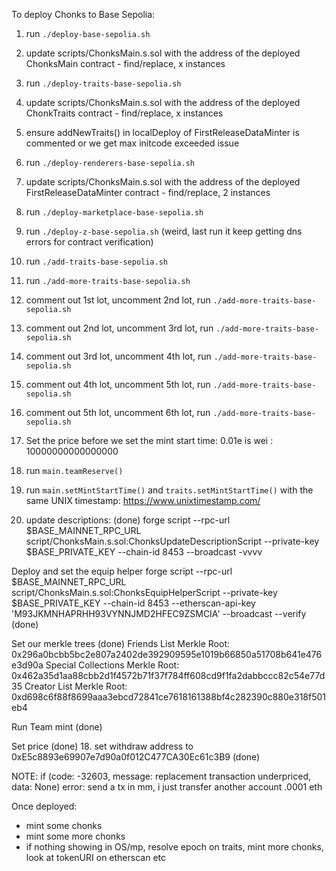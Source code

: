 To deploy Chonks to Base Sepolia:

1. run `./deploy-base-sepolia.sh`
2. update scripts/ChonksMain.s.sol with the address of the deployed ChonksMain contract - find/replace, x instances
3. run `./deploy-traits-base-sepolia.sh`
4. update scripts/ChonksMain.s.sol with the address of the deployed ChonkTraits contract - find/replace, x instances
5. ensure addNewTraits() in localDeploy of FirstReleaseDataMinter is commented or we get max initcode exceeded issue


6. run `./deploy-renderers-base-sepolia.sh`
7. update scripts/ChonksMain.s.sol with the address of the deployed FirstReleaseDataMinter contract - find/replace, 2 instances

8. run `./deploy-marketplace-base-sepolia.sh`

9. run `./deploy-z-base-sepolia.sh` (weird, last run it keep getting dns errors for contract verification)

10. run `./add-traits-base-sepolia.sh`

11. run `./add-more-traits-base-sepolia.sh`
12. comment out 1st lot, uncomment 2nd lot, run `./add-more-traits-base-sepolia.sh`
13. comment out 2nd lot, uncomment 3rd lot, run `./add-more-traits-base-sepolia.sh`
13. comment out 3rd lot, uncomment 4th lot, run `./add-more-traits-base-sepolia.sh`
13. comment out 4th lot, uncomment 5th lot, run `./add-more-traits-base-sepolia.sh`
14. comment out 5th lot, uncomment 6th lot, run `./add-more-traits-base-sepolia.sh`

15. Set the price before we set the mint start time: 0.01e is wei : 10000000000000000
16. run `main.teamReserve()`

17. run `main.setMintStartTime()` and `traits.setMintStartTime()` with the same UNIX timestamp: https://www.unixtimestamp.com/

17. update descriptions: (done)
    forge script --rpc-url $BASE_MAINNET_RPC_URL script/ChonksMain.s.sol:ChonksUpdateDescriptionScript --private-key $BASE_PRIVATE_KEY --chain-id 8453 --broadcast -vvvv

Deploy and set the equip helper
forge script --rpc-url $BASE_MAINNET_RPC_URL script/ChonksMain.s.sol:ChonksEquipHelperScript --private-key $BASE_PRIVATE_KEY --chain-id 8453 --etherscan-api-key 'M93JKMNHAPRHH93VYNNJMD2HFEC9ZSMCIA' --broadcast --verify (done)

Set our merkle trees (done)
  Friends List Merkle Root: 0x296a0bcbb5bc2e807a2402de392909595e1019b66850a51708b641e476e3d90a
  Special Collections Merkle Root: 0x462a35d1aa88cbb2d1f4572b71f37f784ff608cd9f1fa2dabbccc82c54e77d35
  Creator List Merkle Root: 0xd698c6f88f8699aaa3ebcd72841ce7618161388bf4c282390c880e318f501eb4

Run Team mint (done)

Set price (done)
18. set withdraw address to 0xE5c8893e69907e7d90a0f012C477CA30Ec61c3B9 (done)


NOTE: if (code: -32603, message: replacement transaction underpriced, data: None) error: send a tx in mm, i just transfer another account .0001 eth

Once deployed:
- mint some chonks
- mint some more chonks
- if nothing showing in OS/mp, resolve epoch on traits, mint more chonks, look at tokenURI on etherscan etc
